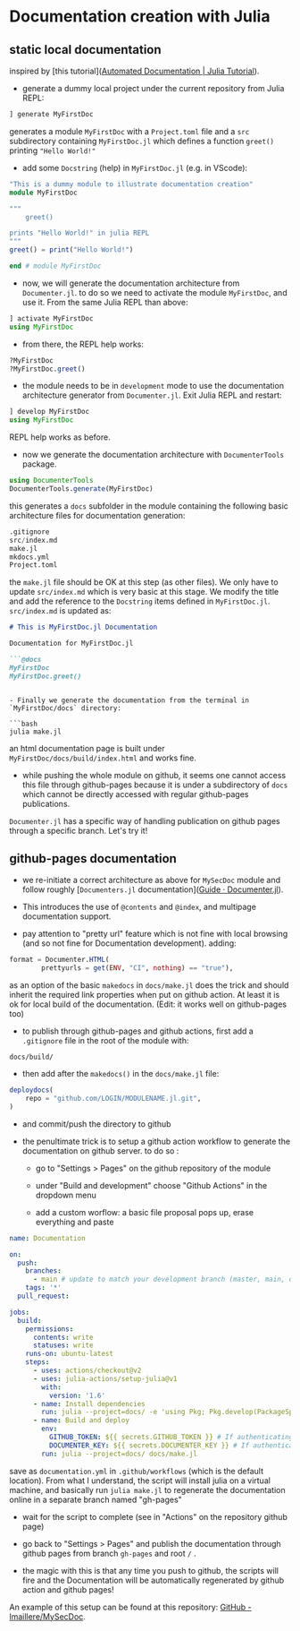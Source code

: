 # Documentation creation with Julia

## static local documentation

inspired by [this tutorial]([Automated Documentation | Julia Tutorial](https://www.matecdev.com/posts/julia-documentation.html)).

- generate a dummy local project under the current repository from Julia REPL:

```julia
] generate MyFirstDoc
```

generates a module `MyFirstDoc` with a `Project.toml` file and a `src` subdirectory containing `MyFirstDoc.jl` which defines a function `greet()` printing `"Hello World!"`

- add some `Docstring` (help) in `MyFirstDoc.jl` (e.g. in VScode):

```julia
"This is a dummy module to illustrate documentation creation"
module MyFirstDoc

"""
    greet() 

prints "Hello World!" in julia REPL
"""
greet() = print("Hello World!")

end # module MyFirstDoc
```

- now, we will generate the documentation architecture from `Documenter.jl`. to do so we need to activate the module `MyFirstDoc`, and use it. From the same Julia REPL than above:

```julia
] activate MyFirstDoc
using MyFirstDoc
```

- from there, the REPL help works:

```julia
?MyFirstDoc
?MyFirstDoc.greet()
```

- the module needs to be in `development` mode to use the documentation architecture generator from `Documenter.jl`. Exit Julia REPL and restart:

```julia
] develop MyFirstDoc
using MyFirstDoc
```

REPL help works as before.

- now we generate the documentation architecture with `DocumenterTools` package.

```julia
using DocumenterTools
DocumenterTools.generate(MyFirstDoc)
```

this generates a `docs` subfolder in the module containing the following basic architecture files for documentation generation:

```julia
.gitignore
src/index.md
make.jl
mkdocs.yml
Project.toml
```

the `make.jl` file should be OK at this step (as other files). We only have to update `src/index.md` which is very basic at this stage. We modify the title and add the reference to the `Docstring` items defined in `MyFirstDoc.jl`. `src/index.md` is updated as:

```md
# This is MyFirstDoc.jl Documentation

Documentation for MyFirstDoc.jl

```@docs
MyFirstDoc
MyFirstDoc.greet()
```

```

- Finally we generate the documentation from the terminal in `MyFirstDoc/docs` directory:

```bash
julia make.jl
```

an html documentation page is built under `MyFirstDoc/docs/build/index.html`  and works fine.

- while pushing the whole module on github, it seems one cannot access this file through github-pages because it is under a subdirectory of `docs` which cannot be directly accessed with regular github-pages publications. 

`Documenter.jl` has a specific way of handling publication on github pages through a specific branch. Let's try it!

## github-pages documentation

- we re-initiate a correct architecture as above for `MySecDoc` module and follow roughly [`Documenters.jl` documentation]([Guide · Documenter.jl](https://documenter.juliadocs.org/dev/man/guide/)).

- This introduces the use of `@contents` and `@index`, and multipage documentation support.

- pay attention to "pretty url" feature which is not fine with local browsing (and so not fine for Documentation development). adding:

```julia
format = Documenter.HTML(
        prettyurls = get(ENV, "CI", nothing) == "true"),
```

as an option of the basic `makedocs` in `docs/make.jl` does the trick and should inherit the required link properties when put on github action. At least it is ok for local build of the documentation. (Edit: it works well on github-pages too)

- to publish through github-pages and github actions, first add a `.gitignore` file in the root of the module with:

```
docs/build/
```

- then add after the `makedocs()` in the `docs/make.jl` file:

```julia
deploydocs(
    repo = "github.com/LOGIN/MODULENAME.jl.git",
)
```

- and commit/push the directory to github



- the penultimate trick is to setup a github action workflow to generate the documentation on github server. to do so :
  
  - go to "Settings > Pages" on the github repository of the module
  
  - under "Build and development" choose "Github Actions" in the dropdown menu
  
  - add a custom worflow: a basic file proposal pops up, erase everything and paste

```yml
name: Documentation

on:
  push:
    branches:
      - main # update to match your development branch (master, main, dev, trunk, ...)
    tags: '*'
  pull_request:

jobs:
  build:
    permissions:
      contents: write
      statuses: write
    runs-on: ubuntu-latest
    steps:
      - uses: actions/checkout@v2
      - uses: julia-actions/setup-julia@v1
        with:
          version: '1.6'
      - name: Install dependencies
        run: julia --project=docs/ -e 'using Pkg; Pkg.develop(PackageSpec(path=pwd())); Pkg.instantiate()'
      - name: Build and deploy
        env:
          GITHUB_TOKEN: ${{ secrets.GITHUB_TOKEN }} # If authenticating with GitHub Actions token
          DOCUMENTER_KEY: ${{ secrets.DOCUMENTER_KEY }} # If authenticating with SSH deploy key
        run: julia --project=docs/ docs/make.jl
```

save as `documentation.yml` in `.github/workflows` (which is the default location). From what I understand, the script will install julia on a virtual machine, and basically run `julia make.jl` to regenerate the documentation online in a separate branch named "gh-pages"

- wait for the script to complete (see in "Actions" on the repository github page)

- go back to "Settings > Pages" and publish the documentation through github pages  from branch `gh-pages` and root `/` .

- the magic with this is that any time you push to github, the scripts will fire and the Documentation will be automatically regenerated by github action and github pages!



An example of this setup can be found at this repository: [GitHub - lmaillere/MySecDoc](https://github.com/lmaillere/MySecDoc).


